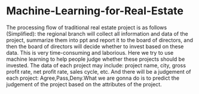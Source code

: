 # Machine-Learning-for-Real-Estate
The processing flow of traditional real estate project is as follows (Simplified): the regional branch will collect all information and data of the project, summarize them into ppt and report it to the board of directors, and then the board of directors will decide whether to invest based on these data. This is very time-consuming and laborious. Here we try to use machine learning to help people judge whether these projects should be invested.
The data of each project may include: project name, city, gross profit rate, net profit rate, sales cycle, etc.
And there will be a judgement of each project: Agree,Pass,Deny.What we are gonna do is to predict the judgement of the project based on the attributes of the project.
